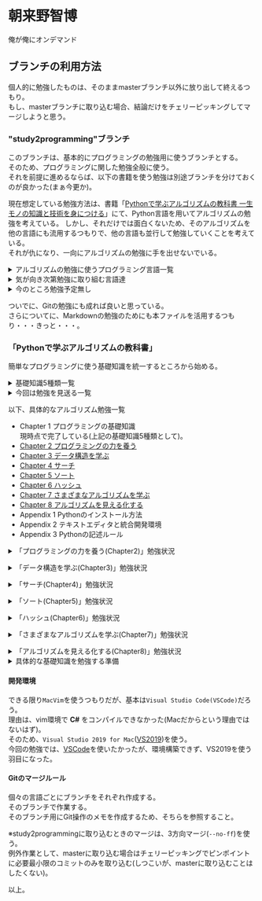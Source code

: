 # 朝来野智博
俺が俺にオンデマンド

## ブランチの利用方法
個人的に勉強したものは、そのままmasterブランチ以外に放り出して終えるつもり。  
もし、masterブランチに取り込む場合、結論だけをチェリーピッキングしてマージしようと思う。  

### "study2programming"ブランチ
このブランチは、基本的にプログラミングの勉強用に使うブランチとする。  
そのため、プログラミングに関した勉強全般に使う。  
それを前提に進めるならば、以下の書籍を使う勉強は別途ブランチを分けておくのが良かった(まぁ今更か)。  

現在想定している勉強方法は、書籍「[Pythonで学ぶアルゴリズムの教科書 一生モノの知識と技術を身につける](https://book.impress.co.jp/books/1120101024)」にて、Python言語を用いてアルゴリズムの勉強を考えている。
しかし、それだけでは面白くないため、そのアルゴリズムを他の言語にも流用するつもりで、他の言語も並行して勉強していくことを考えている。  
それが仇になり、一向にアルゴリズムの勉強に手を出せないでいる。  

<details><summary>アルゴリズムの勉強に使うプログラミング言語一覧</summary>

今回勉強するプログラミング言語が以下になる。  
正確に言うならば、勉強した項目を以下に挙げているだけで、以下のプログラミング言語でアルゴリズムの勉強をするかどうかは別問題。  

* 基礎知識5種類を勉強するプログラミング言語。  
  * [Python](https://www.python.jp)  
    * [x] 変数2021/08/06  
    * [x] 配列2021/08/11  
    * [x] 条件分岐2021/08/12  
    * [x] 繰り返し2021/08/22  
    * [x] 関数2021/08/23  
  * [Go](https://golang.org)  
    * [x] 変数2021/08/07  
    * [ ] 配列  
    * [ ] 条件分岐  
    * [ ] 繰り返し  
    * [ ] 関数  
  * [C](https://clang.llvm.org)  
    * [x] 変数2021/08/11  
    * [ ] 配列  
    * [ ] 条件分岐  
    * [ ] 繰り返し  
    * [ ] 関数  
  * [C++](https://cpprefjp.github.io)  
    * [x] 変数2021/08/18  
    * [ ] 配列  
    * [ ] 条件分岐  
    * [ ] 繰り返し  
    * [ ] 関数  
  * [C#](https://docs.microsoft.com/ja-jp/dotnet/csharp/)  
    * [x] 変数2021/08/20  
      コミット失敗？  
      **\*.csproj.user**がコミット対象外になっていた(いいのか？)。  
    * [ ] 配列  
    * [ ] 条件分岐  
    * [ ] 繰り返し  
    * [ ] 関数  
  * [Perl](https://www.perl.org)  
    * [x] 変数2021/08/29  
    * [ ] 配列  
    * [ ] 条件分岐  
    * [ ] 繰り返し  
    * [ ] 関数  
  * [Java](https://docs.oracle.com/en/java/)  
    * [x] 変数2021/08/21  
    * [ ] 配列  
    * [ ] 条件分岐  
    * [ ] 繰り返し  
    * [ ] 関数  
  * [vim script](https://vim-jp.org/vimdoc-ja/usr_41.html)  
    * [x] 変数2021/08/14  
    * [x] 配列2021/08/14  
    * [x] 条件分岐2021/08/15  
    * [x] 繰り返し2021/08/15  
    * [x] 関数2021/08/15  

さわり程度の勉強になるため、今後はここから発展させていく。  
要は、今回たまたまアルゴリズムの勉強として上記の項目になっているだけであって、深掘りしていく場合は、この一覧を元につぎはぎしていくということ。  

</details>

<details><summary>気が向き次第勉強に取り組む言語達</summary>

* Godot script  
* VBA  
* PowerShell  
* Kotlin  
* Rust  
* JavaScript  
* V  
* Ruby  
* Elm  
* Erlang  
* Haskell  
* OCaml  

</details>

<details><summary>今のところ勉強予定無し</summary>

* AutoHotKey  
* COBOL  
* D  
* HTML  
* Lisp  
* Lua  
* PHP  
* Pascal  
* Prolog
* Swift  
* TypeScript  

</details>


ついでに、Gitの勉強にも成れば良いと思っている。  
さらについてに、Markdownの勉強のためにも本ファイルを活用するつもり・・・きっと・・・。  

### 「Pythonで学ぶアルゴリズムの教科書」
簡単なプログラミングに使う基礎知識を統一するところから始める。  

<details><summary>基礎知識5種類一覧</summary>

* 変数  
* 配列  
  ここでのPythoでは、`リスト(list)`を配列と呼んでいる。  
* 条件分岐  
* 繰り返し  
* 関数  

</details>

<details><summary>今回は勉強を見送る一覧</summary>

今回勉強するアルゴリズムに全く無関係なのが理由なので、他で必要になり次第、勉強していく。  

* 基礎知識からの広がり。  
  * [ ] 構造体  
  * [ ] タプル  
  * [ ] null  
  * [ ] さらに範囲を広げる。  
        [ ] コレクション  
        [ ] ジェネリクス  
        [ ] ラムダ式  
            Pythonの配列(リスト)で必要になる。  
        [ ] 並列処理  
        [ ] 並行処理  

* オブジェクト指向を深めるならば、以下の範囲にも手を出す。  
  * [ ] 継承  
  * [ ] カプセル化  
  * [ ] パーシャルクラス  
    これは何？  
  * [ ] ポリモーフィズム  
  * [ ] インタフェイス  
  * [ ] 型スイッチ  

* 例外処理  
  オブジェクト指向言語であれば使える？  
  * [ ] try〜catch  
  * [ ] 例外クラス  
  * [ ] throw文  

* 正規表現  

</details>

以下、具体的なアルゴリズム勉強一覧  
* Chapter 1 プログラミングの基礎知識  
  現時点で完了している(上記の基礎知識5種類として)。  
* [Chapter 2 プログラミングの力を養う](#developProgrammingSkillsOverviewChapter2tablecontents)  
* [Chapter 3 データ構造を学ぶ](#learnDataStructuresOverviewChapter3tablecontents)  
* [Chapter 4 サーチ](#searchOverviewChapter4tablecontents)  
* [Chapter 5 ソート](#sortOverviewChapter5tablecontents)  
* [Chapter 6 ハッシュ](#hashOverviewChapter6tablecontents)  
* [Chapter 7 さまざまなアルゴリズムを学ぶ](#learnVariousAlgorithmsOverviewChapter7tablecontents)  
* [Chapter 8 アルゴリズムを見える化する](#visualizeTheAlgorithmOverviewChapter8tablecontents)  
* Appendix 1 Pythonのインストール方法  
* Appendix 2 テキストエディタと統合開発環境  
* Appendix 3 Pythonの記述ルール  

<a name="developProgrammingSkillsOverviewChapter2tablecontents"></a>
<details><summary>「プログラミングの力を養う(Chapter2)」勉強状況</summary>

* アルゴリズムの勉強に使うプログラミング言語  
  * [ ] [Python](https://www.python.jp)  
    * 平均値を求める。  
    * 1からnまで足し合わせる。  
    * 九九の式を出力する。  
    * 素数を求める。  
    * nの階乗(n!)を求める。  
    * エラトステネスの篩(フルイ)  
    * n進法を理解する。  
  * [ ] [Go](https://golang.org)  
    * 平均値を求める。  
    * 1からnまで足し合わせる。  
    * 九九の式を出力する。  
    * 素数を求める。  
    * nの階乗(n!)を求める。  
    * エラトステネスの篩(フルイ)  
    * n進法を理解する。  
  * [ ] [C](https://clang.llvm.org)  
    * 平均値を求める。  
    * 1からnまで足し合わせる。  
    * 九九の式を出力する。  
    * 素数を求める。  
    * nの階乗(n!)を求める。  
    * エラトステネスの篩(フルイ)  
    * n進法を理解する。  
  * [ ] [C++](https://cpprefjp.github.io)  
    * 平均値を求める。  
    * 1からnまで足し合わせる。  
    * 九九の式を出力する。  
    * 素数を求める。  
    * nの階乗(n!)を求める。  
    * エラトステネスの篩(フルイ)  
    * n進法を理解する。  
  * [ ] [C#](https://docs.microsoft.com/ja-jp/dotnet/csharp/)  
    * 平均値を求める。  
    * 1からnまで足し合わせる。  
    * 九九の式を出力する。  
    * 素数を求める。  
    * nの階乗(n!)を求める。  
    * エラトステネスの篩(フルイ)  
    * n進法を理解する。  
  * [ ] [Perl](https://www.perl.org)  
    * 平均値を求める。  
    * 1からnまで足し合わせる。  
    * 九九の式を出力する。  
    * 素数を求める。  
    * nの階乗(n!)を求める。  
    * エラトステネスの篩(フルイ)  
    * n進法を理解する。  
  * [ ] [Java](https://docs.oracle.com/en/java/)  
    * 平均値を求める。  
    * 1からnまで足し合わせる。  
    * 九九の式を出力する。  
    * 素数を求める。  
    * nの階乗(n!)を求める。  
    * エラトステネスの篩(フルイ)  
    * n進法を理解する。  

</details>

<a name="learnDataStructuresOverviewChapter3tablecontents"></a>
<details><summary>「データ構造を学ぶ(Chapter3)」勉強状況</summary>

* アルゴリズムの勉強に使うプログラミング言語  
  * [ ] [Python](https://www.python.jp)  
    * スタック  
    * キュー  
    * リスト  
    * 木  
    * グラフ  
    * データを保存する(Pythonのファイル処理)  
  * [ ] [Go](https://golang.org)  
    * スタック  
    * キュー  
    * リスト  
    * 木  
    * グラフ  
    * データを保存する(Pythonのファイル処理をGoに置き換える)  
  * [ ] [C](https://clang.llvm.org)  
    * スタック  
    * キュー  
    * リスト  
    * 木  
    * グラフ  
    * データを保存する(Pythonのファイル処理をCに置き換える)  
  * [ ] [C++](https://cpprefjp.github.io)  
    * スタック  
    * キュー  
    * リスト  
    * 木  
    * グラフ  
    * データを保存する(Pythonのファイル処理をC++に置き換える)  
  * [ ] [C#](https://docs.microsoft.com/ja-jp/dotnet/csharp/)  
    * スタック  
    * キュー  
    * リスト  
    * 木  
    * グラフ  
    * データを保存する(Pythonのファイル処理をC#に置き換える)  
  * [ ] [Perl](https://www.perl.org)  
    * スタック  
    * キュー  
    * リスト  
    * 木  
    * グラフ  
    * データを保存する(Pythonのファイル処理をPerlに置き換える)  
  * [ ] [Java](https://docs.oracle.com/en/java/)  
    * スタック  
    * キュー  
    * リスト  
    * 木  
    * グラフ  
    * データを保存する(Pythonのファイル処理をJavaに置き換える)  

</details>

<a name="searchOverviewChapter4tablecontents"></a>
<details><summary>「サーチ(Chapter4)」勉強状況</summary>

* アルゴリズムの勉強に使うプログラミング言語  
  * [ ] [Python](https://www.python.jp)  
    * 線形探索  
    * 二分探索  
    * 木探索  
    * 計算量について知る  
    * ランダウの記号  
    * 数当てゲーム  
    * ビット演算を学ぶ  
  * [ ] [Go](https://golang.org)  
    * 線形探索  
    * 二分探索  
    * 木探索  
    * 計算量について知る  
    * ランダウの記号  
    * 数当てゲーム  
    * ビット演算を学ぶ  
  * [ ] [C](https://clang.llvm.org)  
    * 線形探索  
    * 二分探索  
    * 木探索  
    * 計算量について知る  
    * ランダウの記号  
    * 数当てゲーム  
    * ビット演算を学ぶ  
  * [ ] [C++](https://cpprefjp.github.io)  
    * 線形探索  
    * 二分探索  
    * 木探索  
    * 計算量について知る  
    * ランダウの記号  
    * 数当てゲーム  
    * ビット演算を学ぶ  
  * [ ] [C#](https://docs.microsoft.com/ja-jp/dotnet/csharp/)  
    * 線形探索  
    * 二分探索  
    * 木探索  
    * 計算量について知る  
    * ランダウの記号  
    * 数当てゲーム  
    * ビット演算を学ぶ  
  * [ ] [Perl](https://www.perl.org)  
    * 線形探索  
    * 二分探索  
    * 木探索  
    * 計算量について知る  
    * ランダウの記号  
    * 数当てゲーム  
    * ビット演算を学ぶ  
  * [ ] [Java](https://docs.oracle.com/en/java/)  
    * 線形探索  
    * 二分探索  
    * 木探索  
    * 計算量について知る  
    * ランダウの記号  
    * 数当てゲーム  
    * ビット演算を学ぶ  

</details>

<a name="sortOverviewChapter5tablecontents"></a>
<details><summary>「ソート(Chapter5)」勉強状況</summary>

* アルゴリズムの勉強に使うプログラミング言語  
  * [ ] [Python](https://www.python.jp)  
    * 選択ソート  
    * バブルソート  
    * 挿入ソート  
    * クイックソート  
    * マージソート  
    * ヒープソート  
    * クイックソートの再起の過程を出力する。  
    * 再帰関数を用いたマージソート。  
    * Pythonのソート命令とheapqモジュールの使い方。  
    * ソートの計算量と計算時間。  
  * [ ] [Go](https://golang.org)  
    * 選択ソート  
    * バブルソート  
    * 挿入ソート  
    * クイックソート  
    * マージソート  
    * ヒープソート  
    * クイックソートの再起の過程を出力する。  
    * 再帰関数を用いたマージソート。  
    * Pythonのソート命令とheapqモジュールの使い方。  
      Go言語に置き換え可能か調べるとこからが作業開始になる。  
    * ソートの計算量と計算時間。  
  * [ ] [C](https://clang.llvm.org)  
    * 選択ソート  
    * バブルソート  
    * 挿入ソート  
    * クイックソート  
    * マージソート  
    * ヒープソート  
    * クイックソートの再起の過程を出力する。  
    * 再帰関数を用いたマージソート。  
    * Pythonのソート命令とheapqモジュールの使い方。  
      C言語に置き換え可能か調べるとこからが作業開始になる。  
    * ソートの計算量と計算時間。  
  * [ ] [C++](https://cpprefjp.github.io)  
    * 選択ソート  
    * バブルソート  
    * 挿入ソート  
    * クイックソート  
    * マージソート  
    * ヒープソート  
    * クイックソートの再起の過程を出力する。  
    * 再帰関数を用いたマージソート。  
    * Pythonのソート命令とheapqモジュールの使い方。  
      C++言語に置き換え可能か調べるとこからが作業開始になる。  
    * ソートの計算量と計算時間。  
  * [ ] [C#](https://docs.microsoft.com/ja-jp/dotnet/csharp/)  
    * 選択ソート  
    * バブルソート  
    * 挿入ソート  
    * クイックソート  
    * マージソート  
    * ヒープソート  
    * クイックソートの再起の過程を出力する。  
    * 再帰関数を用いたマージソート。  
    * Pythonのソート命令とheapqモジュールの使い方。  
      C#言語に置き換え可能か調べるとこからが作業開始になる。  
    * ソートの計算量と計算時間。  
  * [ ] [Perl](https://www.perl.org)  
    * 選択ソート  
    * バブルソート  
    * 挿入ソート  
    * クイックソート  
    * マージソート  
    * ヒープソート  
    * クイックソートの再起の過程を出力する。  
    * 再帰関数を用いたマージソート。  
    * Pythonのソート命令とheapqモジュールの使い方。  
      Perl言語に置き換え可能か調べるとこからが作業開始になる。  
    * ソートの計算量と計算時間。  
  * [ ] [Java](https://docs.oracle.com/en/java/)  
    * 選択ソート  
    * バブルソート  
    * 挿入ソート  
    * クイックソート  
    * マージソート  
    * ヒープソート  
    * クイックソートの再起の過程を出力する。  
    * 再帰関数を用いたマージソート。  
    * Pythonのソート命令とheapqモジュールの使い方。  
      Java言語に置き換え可能か調べるとこからが作業開始になる。  
    * ソートの計算量と計算時間。  

</details>

<a name="hashOverviewChapter6tablecontents"></a>
<details><summary>「ハッシュ(Chapter6)」勉強状況</summary>

* アルゴリズムの勉強に使うプログラミング言語  
  * [ ] [Python](https://www.python.jp)  
    * ハッシュとは。  
    * ハッシュ関数  
    * ハッシュテーブル  
    * 衝突を回避する。  
    * 暗号学的ハッシュ関数  
  * [ ] [Go](https://golang.org)  
    * ハッシュとは。  
    * ハッシュ関数  
    * ハッシュテーブル  
    * 衝突を回避する。  
    * 暗号学的ハッシュ関数  
  * [ ] [C](https://clang.llvm.org)  
    * ハッシュとは。  
    * ハッシュ関数  
    * ハッシュテーブル  
    * 衝突を回避する。  
    * 暗号学的ハッシュ関数  
  * [ ] [C++](https://cpprefjp.github.io)  
    * ハッシュとは。  
    * ハッシュ関数  
    * ハッシュテーブル  
    * 衝突を回避する。  
    * 暗号学的ハッシュ関数  
  * [ ] [C#](https://docs.microsoft.com/ja-jp/dotnet/csharp/)  
    * ハッシュとは。  
    * ハッシュ関数  
    * ハッシュテーブル  
    * 衝突を回避する。  
    * 暗号学的ハッシュ関数  
  * [ ] [Perl](https://www.perl.org)  
    * ハッシュとは。  
    * ハッシュ関数  
    * ハッシュテーブル  
    * 衝突を回避する。  
    * 暗号学的ハッシュ関数  
  * [ ] [Java](https://docs.oracle.com/en/java/)  
    * ハッシュとは。  
    * ハッシュ関数  
    * ハッシュテーブル  
    * 衝突を回避する。  
    * 暗号学的ハッシュ関数  

</details>

<a name="learnVariousAlgorithmsOverviewChapter7tablecontents"></a>
<details><summary>「さまざまなアルゴリズムを学ぶ(Chapter7)」勉強状況</summary>

* アルゴリズムの勉強に使うプログラミング言語  
  * [ ] [Python](https://www.python.jp)  
    * ユークリッドの互除法  
    * 文字列探索  
    * アルゴリズムを理解するヒント(処理の過程の出力)。  
  * [ ] [Go](https://golang.org)  
    * ユークリッドの互除法  
    * 文字列探索  
    * アルゴリズムを理解するヒント(処理の過程の出力)。  
  * [ ] [C](https://clang.llvm.org)  
    * ユークリッドの互除法  
    * 文字列探索  
    * アルゴリズムを理解するヒント(処理の過程の出力)。  
  * [ ] [C++](https://cpprefjp.github.io)  
    * ユークリッドの互除法  
    * 文字列探索  
    * アルゴリズムを理解するヒント(処理の過程の出力)。  
  * [ ] [C#](https://docs.microsoft.com/ja-jp/dotnet/csharp/)  
    * ユークリッドの互除法  
    * 文字列探索  
    * アルゴリズムを理解するヒント(処理の過程の出力)。  
  * [ ] [Perl](https://www.perl.org)  
    * ユークリッドの互除法  
    * 文字列探索  
    * アルゴリズムを理解するヒント(処理の過程の出力)。  
  * [ ] [Java](https://docs.oracle.com/en/java/)  
    * ユークリッドの互除法  
    * 文字列探索  
    * アルゴリズムを理解するヒント(処理の過程の出力)。  

</details>

<a name="visualizeTheAlgorithmOverviewChapter8tablecontents"></a>
<details><summary>「アルゴリズムを見える化する(Chapter8)」勉強状況</summary>

* アルゴリズムの勉強に使うプログラミング言語  
  * [ ] [Python](https://www.python.jp)  
    * n次関数の曲線を描く。  
    * フラクタル図形を描く。  
    * 迷路を解く過程を描く。  
    * アルゴリズムを使い分ける。  
    * マンデルブロー集合を描こう。  
  * [ ] [Go](https://golang.org)  
    * n次関数の曲線を描く。  
    * フラクタル図形を描く。  
    * 迷路を解く過程を描く。  
    * アルゴリズムを使い分ける。  
    * マンデルブロー集合を描こう。  
  * [ ] [C](https://clang.llvm.org)  
    * n次関数の曲線を描く。  
    * フラクタル図形を描く。  
    * 迷路を解く過程を描く。  
    * アルゴリズムを使い分ける。  
    * マンデルブロー集合を描こう。  
  * [ ] [C++](https://cpprefjp.github.io)  
    * n次関数の曲線を描く。  
    * フラクタル図形を描く。  
    * 迷路を解く過程を描く。  
    * アルゴリズムを使い分ける。  
    * マンデルブロー集合を描こう。  
  * [ ] [C#](https://docs.microsoft.com/ja-jp/dotnet/csharp/)  
    * n次関数の曲線を描く。  
    * フラクタル図形を描く。  
    * 迷路を解く過程を描く。  
    * アルゴリズムを使い分ける。  
    * マンデルブロー集合を描こう。  
  * [ ] [Perl](https://www.perl.org)  
    * n次関数の曲線を描く。  
    * フラクタル図形を描く。  
    * 迷路を解く過程を描く。  
    * アルゴリズムを使い分ける。  
    * マンデルブロー集合を描こう。  
  * [ ] [Java](https://docs.oracle.com/en/java/)  
    * n次関数の曲線を描く。  
    * フラクタル図形を描く。  
    * 迷路を解く過程を描く。  
    * アルゴリズムを使い分ける。  
    * マンデルブロー集合を描こう。  

</details>

<details><summary>具体的な基礎知識を勉強する準備</summary>

#### 具体的な基礎知識5種類の手順

[ ] 手順1. 勉強用のブランチに移動する。  
[ ] 手順2. ルートディレクトリのひな形ディレクトリをコピーしてくる。  
[ ] 手順3. コピーしてきたディレクトリ名を"基礎知識用の勉強"に変更する。  
[ ] 手順4. その(ディレクトリ配下にある)"ひな形/README.md"を参考に作業を進める。  
[x] 手順4-1. これ以降は、そのファイルを元に作業を進める。
[ ] 手順5. 手順4での「5種類の基礎知識」が終わり次第、このディレクトリにある当ファイルの作業を再開する。  
[ ] 手順6. 5種類の基礎知識終了にて、"study2programming"ブランチにマージする。  

以下、ひな形ディレクトリのリードミーファイルでの記載内容と同じ。  
勉強環境のコンパイルバージョン：  
プログラムファイルの拡張子：  
実行方式：  
標準の文字コード(プログラムファイル)：  
文字区切り(行末記号)：  
インデント：  
標準の出力関数：  
コメント方法：  

</details>

#### 開発環境
できる限り`MacVim`を使うつもりだが、基本は`Visual Studio Code(VSCode)`だろう。  
理由は、vim環境で **C#** をコンパイルできなかった(Macだからという理由ではないはず)。  
そのため、`Visual Studio 2019 for Mac`([VS2019](https://visualstudio.microsoft.com/ja/downloads/))を使う。  
今回の勉強では、[VSCode](https://code.visualstudio.com)を使いたかったが、環境構築できず、VS2019を使う羽目になった。  


#### Gitのマージルール
個々の言語ごとにブランチをそれぞれ作成する。  
そのブランチで作業する。  
そのブランチ用にGit操作のメモを作成するため、そちらを参照すること。  

※study2programmingに取り込むときのマージは、3方向マージ(`--no-ff`)を使う。  
例外作業として、masterに取り込む場合はチェリーピッキングでピンポイントに必要最小限のコミットのみを取り込む(しつこいが、masterに取り込むことはしたくない)。  

以上。
